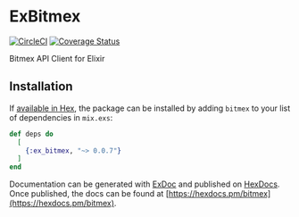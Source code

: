 # ExBitmex
[![CircleCI](https://circleci.com/gh/fremantle-capital/ex_bitmex.svg?style=svg)](https://circleci.com/gh/fremantle-capital/ex_bitmex)
[![Coverage Status](https://coveralls.io/repos/github/fremantle-capital/ex_bitmex/badge.svg?branch=master)](https://coveralls.io/github/fremantle-capital/ex_bitmex?branch=master)

Bitmex API Client for Elixir

## Installation

If [available in Hex](https://hex.pm/docs/publish), the package can be installed
by adding `bitmex` to your list of dependencies in `mix.exs`:

```elixir
def deps do
  [
    {:ex_bitmex, "~> 0.0.7"}
  ]
end
```

Documentation can be generated with [ExDoc](https://github.com/elixir-lang/ex_doc)
and published on [HexDocs](https://hexdocs.pm). Once published, the docs can
be found at [https://hexdocs.pm/bitmex](https://hexdocs.pm/bitmex).

